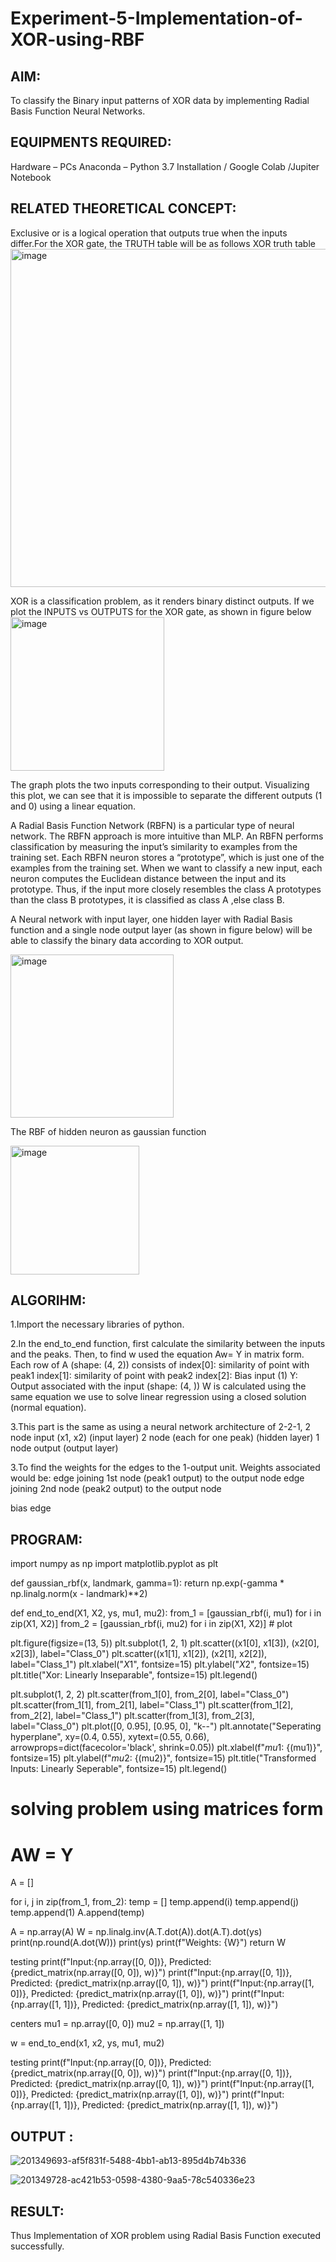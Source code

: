 # Experiment-5-Implementation-of-XOR-using-RBF

## AIM:
  To classify the Binary input patterns of XOR data  by implementing Radial Basis Function Neural Networks.
  
## EQUIPMENTS REQUIRED:

Hardware – PCs
Anaconda – Python 3.7 Installation / Google Colab /Jupiter Notebook

## RELATED THEORETICAL CONCEPT:
Exclusive or is a logical operation that outputs true when the inputs differ.For the XOR gate, the TRUTH table will be as follows
XOR truth table
<img width="541" alt="image" src="https://user-images.githubusercontent.com/112920679/201299438-5d1926f9-25e9-4f20-b392-1c112880ef56.png">

XOR is a classification problem, as it renders binary distinct outputs. If we plot the INPUTS vs OUTPUTS for the XOR gate, as shown in figure below
<img width="246" alt="image" src="https://user-images.githubusercontent.com/112920679/201299568-d9398233-71d8-41b3-8b08-a39d5b95e3f1.png">

The graph plots the two inputs corresponding to their output. Visualizing this plot, we can see that it is impossible to separate the different outputs (1 and 0) using a linear equation.

A Radial Basis Function Network (RBFN) is a particular type of neural network. The RBFN approach is more intuitive than MLP. An RBFN performs classification by measuring the input’s similarity to examples from the training set. Each RBFN neuron stores a “prototype”, which is just one of the examples from the training set. When we want to classify a new input, each neuron computes the Euclidean distance between the input and its prototype. Thus, if the input more closely resembles the class A prototypes than the class B prototypes, it is classified as class A ,else class B.


A Neural network with input layer, one hidden layer with Radial Basis function and a single node output layer (as shown in figure below) will be able to classify the binary data according to XOR output.

<img width="261" alt="image" src="https://user-images.githubusercontent.com/112920679/201300944-5510d7f4-ea0f-45ec-875d-87f463927e9d.png">

The RBF of hidden neuron as gaussian function 

<img width="206" alt="image" src="https://user-images.githubusercontent.com/112920679/201302321-a09f72e9-2352-4f88-838c-3324f6c5f57e.png">


## ALGORIHM:
1.Import the necessary libraries of python.

2.In the end_to_end function, first calculate the similarity between the inputs and the peaks. Then, to find w used the equation Aw= Y in matrix form. Each row of A (shape: (4, 2)) consists of index[0]: similarity of point with peak1 index[1]: similarity of point with peak2 index[2]: Bias input (1) Y: Output associated with the input (shape: (4, )) W is calculated using the same equation we use to solve linear regression using a closed solution (normal equation).

3.This part is the same as using a neural network architecture of 2-2-1, 2 node input (x1, x2) (input layer) 2 node (each for one peak) (hidden layer) 1 node output (output layer)

3.To find the weights for the edges to the 1-output unit. Weights associated would be: edge joining 1st node (peak1 output) to the output node edge joining 2nd node (peak2 output) to the output node

bias edge




## PROGRAM:
import numpy as np import matplotlib.pyplot as plt

def gaussian_rbf(x, landmark, gamma=1): return np.exp(-gamma * np.linalg.norm(x - landmark)**2)

def end_to_end(X1, X2, ys, mu1, mu2): from_1 = [gaussian_rbf(i, mu1) for i in zip(X1, X2)] from_2 = [gaussian_rbf(i, mu2) for i in zip(X1, X2)] # plot

plt.figure(figsize=(13, 5))
plt.subplot(1, 2, 1)
plt.scatter((x1[0], x1[3]), (x2[0], x2[3]), label="Class_0")
plt.scatter((x1[1], x1[2]), (x2[1], x2[2]), label="Class_1")
plt.xlabel("$X1$", fontsize=15)
plt.ylabel("$X2$", fontsize=15)
plt.title("Xor: Linearly Inseparable", fontsize=15)
plt.legend()

plt.subplot(1, 2, 2)
plt.scatter(from_1[0], from_2[0], label="Class_0")
plt.scatter(from_1[1], from_2[1], label="Class_1")
plt.scatter(from_1[2], from_2[2], label="Class_1")
plt.scatter(from_1[3], from_2[3], label="Class_0")
plt.plot([0, 0.95], [0.95, 0], "k--")
plt.annotate("Seperating hyperplane", xy=(0.4, 0.55), xytext=(0.55, 0.66),
            arrowprops=dict(facecolor='black', shrink=0.05))
plt.xlabel(f"$mu1$: {(mu1)}", fontsize=15)
plt.ylabel(f"$mu2$: {(mu2)}", fontsize=15)
plt.title("Transformed Inputs: Linearly Seperable", fontsize=15)
plt.legend()
 
 # solving problem using matrices form
# AW = Y
A = []

for i, j in zip(from_1, from_2):
    temp = []
    temp.append(i)
    temp.append(j)
    temp.append(1)
    A.append(temp)

A = np.array(A)
W = np.linalg.inv(A.T.dot(A)).dot(A.T).dot(ys)
print(np.round(A.dot(W)))
print(ys)
print(f"Weights: {W}")
return W

testing
print(f"Input:{np.array([0, 0])}, Predicted: {predict_matrix(np.array([0, 0]), w)}") print(f"Input:{np.array([0, 1])}, Predicted: {predict_matrix(np.array([0, 1]), w)}") print(f"Input:{np.array([1, 0])}, Predicted: {predict_matrix(np.array([1, 0]), w)}") print(f"Input:{np.array([1, 1])}, Predicted: {predict_matrix(np.array([1, 1]), w)}")

centers
mu1 = np.array([0, 0]) mu2 = np.array([1, 1])

w = end_to_end(x1, x2, ys, mu1, mu2)

testing
print(f"Input:{np.array([0, 0])}, Predicted: {predict_matrix(np.array([0, 0]), w)}") print(f"Input:{np.array([0, 1])}, Predicted: {predict_matrix(np.array([0, 1]), w)}") print(f"Input:{np.array([1, 0])}, Predicted: {predict_matrix(np.array([1, 0]), w)}") print(f"Input:{np.array([1, 1])}, Predicted: {predict_matrix(np.array([1, 1]), w)}")

## OUTPUT :
   ![201349693-af5f831f-5488-4bb1-ab13-895d4b74b336](https://user-images.githubusercontent.com/83111884/203892967-fb9ffa8d-26d3-46ff-8ba9-2c581f12e621.png)





![201349728-ac421b53-0598-4380-9aa5-78c540336e23](https://user-images.githubusercontent.com/83111884/203893017-21ed482c-9999-41b3-9268-e9cd63d16e3a.png)





## RESULT:


Thus Implementation of XOR problem using Radial Basis Function executed successfully.





